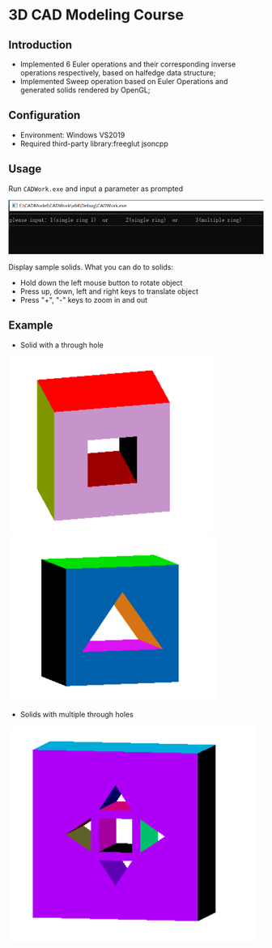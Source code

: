 # 3D CAD Modeling Course

## Introduction

- Implemented 6 Euler operations and their corresponding inverse operations respectively, based on halfedge data structure;
- Implemented Sweep operation based on Euler Operations and generated solids rendered by OpenGL; 

## Configuration
  
- Environment: Windows VS2019
- Required third-party library:freeglut jsoncpp

## Usage

Run `CADWork.exe` and input a parameter as prompted

   ![4](./images/4.png)

Display sample solids. 
What you can do to solids:
- Hold down the left mouse button to rotate object
- Press up, down, left and right keys to translate object
- Press "+", "-" keys to zoom in and out

## Example

- Solid with a through hole 

 ![1](./images/1.png)
 ![2](./images/2.png)

- Solids with multiple through holes

 ![3](./images/3.png)
